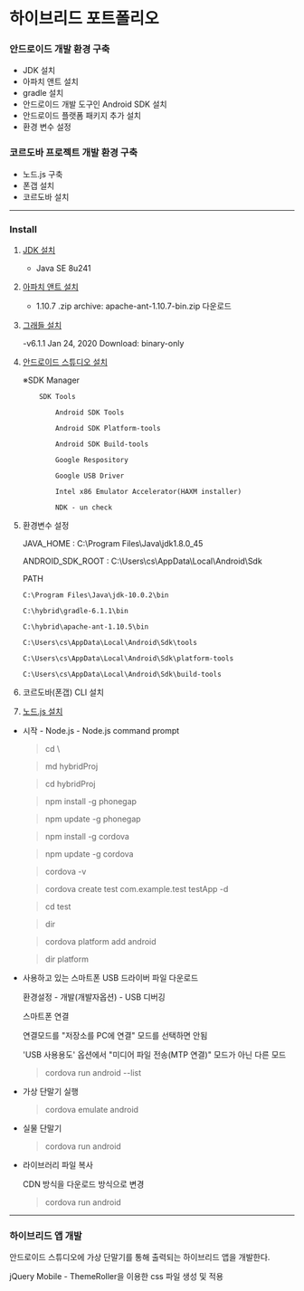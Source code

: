 # 하이브리드 포트폴리오

### 안드로이드 개발 환경 구축
- JDK 설치
- 아파치 앤트 설치
- gradle 설치
- 안드로이드 개발 도구인 Android SDK 설치
- 안드로이드 플랫폼 패키지 추가 설치
- 환경 변수 설정

### 코르도바 프로젝트 개발 환경 구축

- 노드.js 구축
- 폰갭 설치
- 코르도바 설치

---

### Install
1. [JDK 설치](https://www.oracle.com/technetwork/java/javase/downloads/index.html)

   - Java SE 8u241
3. [아파치 앤트 설치](http://ant.apache.org/bindownload.cgi)

    - 1.10.7 .zip archive: apache-ant-1.10.7-bin.zip 다운로드
4. [그래들 설치](https://gradle.org/install/)

    -v6.1.1 Jan 24, 2020 Download: binary-only
6. [안드로이드 스튜디오 설치](https://developer.android.com/studio/)

    ※SDK Manager 

           SDK Tools

               Android SDK Tools

               Android SDK Platform-tools

               Android SDK Build-tools

               Google Respository

               Google USB Driver

               Intel x86 Emulator Accelerator(HAXM installer)

               NDK - un check

8. 환경변수 설정

   
   JAVA_HOME : C:\Program Files\Java\jdk1.8.0_45


   ANDROID_SDK_ROOT : C:\Users\cs\AppData\Local\Android\Sdk

   PATH

       C:\Program Files\Java\jdk-10.0.2\bin

       C:\hybrid\gradle-6.1.1\bin
   
       C:\hybrid\apache-ant-1.10.5\bin
   
       C:\Users\cs\AppData\Local\Android\Sdk\tools
   
       C:\Users\cs\AppData\Local\Android\Sdk\platform-tools
   
       C:\Users\cs\AppData\Local\Android\Sdk\build-tools

10. 코르도바(폰갭) CLI 설치
11. [노드.js 설치](https://nodejs.org/ko/)
   - 시작 - Node.js - Node.js command prompt

     >cd \
     
     >md hybridProj
     
     >cd hybridProj
     
     >npm install -g phonegap
     
     >npm update -g phonegap
     
     >npm install -g cordova
     
     >npm update -g cordova
     
     >cordova -v
     
     >cordova create test com.example.test testApp -d
     
     >cd test
     
     >dir
     
     >cordova platform add android
     
     >dir platform

  - 사용하고 있는 스마트폰 USB 드라이버 파일 다운로드
    
    환경설정 - 개발(개발자옵션) - USB 디버깅
    
    스마트폰 연결
    
	   연결모드를 "저장소를 PC에 연결" 모드를 선택하면 안됨
    
	   'USB 사용용도' 옵션에서 "미디어 파일 전송(MTP 연결)" 모드가 아닌 다른 모드

    >cordova run android --list


  - 가상 단말기 실행
    >cordova emulate android

  - 실물 단말기
    >cordova run android

  - 라이브러리 파일 복사

    CDN 방식을 다운로드 방식으로 변경

    >cordova run android

---
### 하이브리드 앱 개발
안드로이드 스튜디오에 가상 단말기를 통해 출력되는 하이브리드 앱을 개발한다.

jQuery Mobile - ThemeRoller을 이용한 css 파일 생성 및 적용

